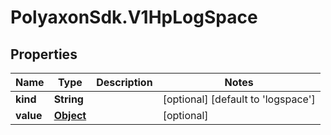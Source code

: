 # PolyaxonSdk.V1HpLogSpace

## Properties

Name | Type | Description | Notes
------------ | ------------- | ------------- | -------------
**kind** | **String** |  | [optional] [default to &#39;logspace&#39;]
**value** | [**Object**](.md) |  | [optional] 


